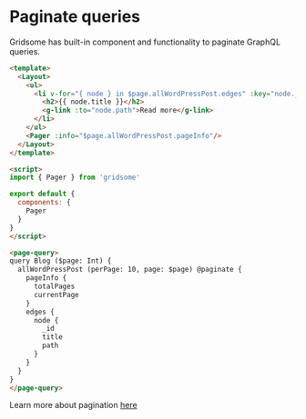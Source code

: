 # Paginate queries

Gridsome has built-in component and functionality to paginate GraphQL queries.


```html
<template>
  <Layout>
    <ul>
      <li v-for="{ node } in $page.allWordPressPost.edges" :key="node._id">
        <h2>{{ node.title }}</h2>
        <g-link :to="node.path">Read more</g-link>
      </li>
    </ul>
    <Pager :info="$page.allWordPressPost.pageInfo"/>
  </Layout>
</template>

<script>
import { Pager } from 'gridsome'

export default {
  components: {
    Pager
  }
}
</script>

<page-query>
query Blog ($page: Int) {
  allWordPressPost (perPage: 10, page: $page) @paginate {
    pageInfo {
      totalPages
      currentPage
    }
    edges {
      node {
        _id
        title
        path
      }
    }
  }
}
</page-query>
```

Learn more about pagination [here](/docs/pagination)